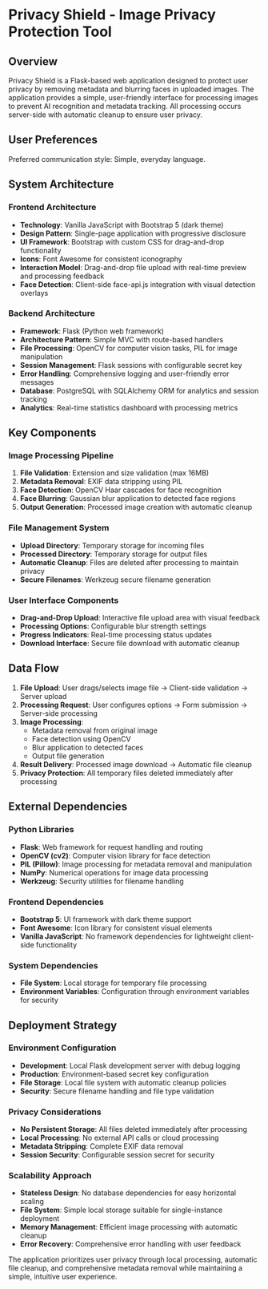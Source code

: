 # Privacy Shield - Image Privacy Protection Tool

## Overview

Privacy Shield is a Flask-based web application designed to protect user privacy by removing metadata and blurring faces in uploaded images. The application provides a simple, user-friendly interface for processing images to prevent AI recognition and metadata tracking. All processing occurs server-side with automatic cleanup to ensure user privacy.

## User Preferences

Preferred communication style: Simple, everyday language.

## System Architecture

### Frontend Architecture
- **Technology**: Vanilla JavaScript with Bootstrap 5 (dark theme)
- **Design Pattern**: Single-page application with progressive disclosure
- **UI Framework**: Bootstrap with custom CSS for drag-and-drop functionality
- **Icons**: Font Awesome for consistent iconography
- **Interaction Model**: Drag-and-drop file upload with real-time preview and processing feedback
- **Face Detection**: Client-side face-api.js integration with visual detection overlays

### Backend Architecture
- **Framework**: Flask (Python web framework)
- **Architecture Pattern**: Simple MVC with route-based handlers
- **File Processing**: OpenCV for computer vision tasks, PIL for image manipulation
- **Session Management**: Flask sessions with configurable secret key
- **Error Handling**: Comprehensive logging and user-friendly error messages
- **Database**: PostgreSQL with SQLAlchemy ORM for analytics and session tracking
- **Analytics**: Real-time statistics dashboard with processing metrics

## Key Components

### Image Processing Pipeline
1. **File Validation**: Extension and size validation (max 16MB)
2. **Metadata Removal**: EXIF data stripping using PIL
3. **Face Detection**: OpenCV Haar cascades for face recognition
4. **Face Blurring**: Gaussian blur application to detected face regions
5. **Output Generation**: Processed image creation with automatic cleanup

### File Management System
- **Upload Directory**: Temporary storage for incoming files
- **Processed Directory**: Temporary storage for output files
- **Automatic Cleanup**: Files are deleted after processing to maintain privacy
- **Secure Filenames**: Werkzeug secure filename generation

### User Interface Components
- **Drag-and-Drop Upload**: Interactive file upload area with visual feedback
- **Processing Options**: Configurable blur strength settings
- **Progress Indicators**: Real-time processing status updates
- **Download Interface**: Secure file download with automatic cleanup

## Data Flow

1. **File Upload**: User drags/selects image file → Client-side validation → Server upload
2. **Processing Request**: User configures options → Form submission → Server-side processing
3. **Image Processing**: 
   - Metadata removal from original image
   - Face detection using OpenCV
   - Blur application to detected faces
   - Output file generation
4. **Result Delivery**: Processed image download → Automatic file cleanup
5. **Privacy Protection**: All temporary files deleted immediately after processing

## External Dependencies

### Python Libraries
- **Flask**: Web framework for request handling and routing
- **OpenCV (cv2)**: Computer vision library for face detection
- **PIL (Pillow)**: Image processing for metadata removal and manipulation
- **NumPy**: Numerical operations for image data processing
- **Werkzeug**: Security utilities for filename handling

### Frontend Dependencies
- **Bootstrap 5**: UI framework with dark theme support
- **Font Awesome**: Icon library for consistent visual elements
- **Vanilla JavaScript**: No framework dependencies for lightweight client-side functionality

### System Dependencies
- **File System**: Local storage for temporary file processing
- **Environment Variables**: Configuration through environment variables for security

## Deployment Strategy

### Environment Configuration
- **Development**: Local Flask development server with debug logging
- **Production**: Environment-based secret key configuration
- **File Storage**: Local file system with automatic cleanup policies
- **Security**: Secure filename handling and file type validation

### Privacy Considerations
- **No Persistent Storage**: All files deleted immediately after processing
- **Local Processing**: No external API calls or cloud processing
- **Metadata Stripping**: Complete EXIF data removal
- **Session Security**: Configurable session secret for security

### Scalability Approach
- **Stateless Design**: No database dependencies for easy horizontal scaling
- **File System**: Simple local storage suitable for single-instance deployment
- **Memory Management**: Efficient image processing with automatic cleanup
- **Error Recovery**: Comprehensive error handling with user feedback

The application prioritizes user privacy through local processing, automatic file cleanup, and comprehensive metadata removal while maintaining a simple, intuitive user experience.